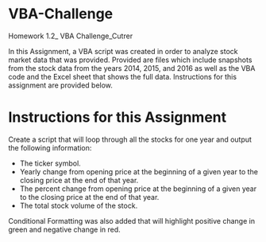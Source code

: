 # VBA-Challenge
Homework 1.2_ VBA Challenge_Cutrer

In this Assignment, a VBA script was created in order to analyze stock market data that was provided. Provided are files which include snapshots from the stock data from the years 2014, 2015, and 2016 as well as the VBA code and the Excel sheet that shows the full data. Instructions for this assignment are provided below. 

# Instructions for this Assignment

Create a script that will loop through all the stocks for one year and output the following information:
  - The ticker symbol.
  - Yearly change from opening price at the beginning of a given year to the closing price at the end of that year.
  - The percent change from opening price at the beginning of a given year to the closing price at the end of that year.
  - The total stock volume of the stock.

Conditional Formatting was also added that will highlight positive change in green and negative change in red.

